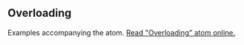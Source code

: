 ## Overloading

Examples accompanying the atom.
[Read "Overloading" atom online.](https://stepik.org/lesson/107295/step/1)
